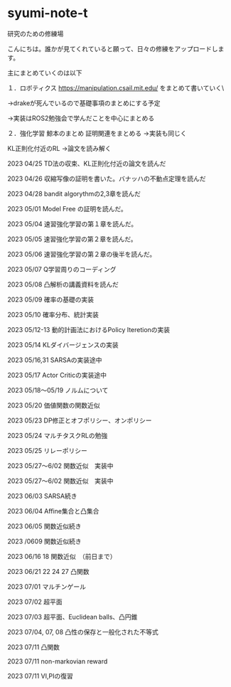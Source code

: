 # syumi-note-t
研究のための修練場

こんにちは。誰かが見てくれていると願って、日々の修練をアップロードします。

主にまとめていくのは以下

１．ロボティクス
https://manipulation.csail.mit.edu/
をまとめて書いていく\

->drakeが死んでいるので基礎事項のまとめにする予定

->実装はROS2勉強会で学んだことを中心にまとめる

２．強化学習
鯨本のまとめ
証明関連をまとめる
->実装も同じく

KL正則化付近のRL
->論文を読み解く

2023 04/25 TD法の収束、KL正則化付近の論文を読んだ

2023 04/26 収縮写像の証明を書いた。バナッハの不動点定理を読んだ

2023 04/28 bandit algorythmの2,3章を読んだ

2023 05/01 Model Free の証明を読んだ。

2023 05/04 速習強化学習の第１章を読んだ。

2023 05/05 速習強化学習の第２章を読んだ。

2023 05/06 速習強化学習の第２章の後半を読んだ。

2023 05/07 Q学習周りのコーディング

2023 05/08 凸解析の講義資料を読んだ

2023 05/09 確率の基礎の実装

2023 05/10 確率分布、統計実装

2023 05/12-13 動的計画法におけるPolicy Iteretionの実装 

2023 05/14 KLダイバージェンスの実装

2023 05/16,31 SARSAの実装途中

2023 05/17 Actor Criticの実装途中

2023 05/18～05/19 ノルムについて

2023 05/20 価値関数の関数近似

2023 05/23  DP修正とオフポリシー、オンポリシー

2023 05/24  マルチタスクRLの勉強

2023 05/25 リレーポリシー

2023 05/27～6/02 関数近似　実装中

2023 05/27～6/02 関数近似　実装中

2023 06/03 SARSA続き

2023 06/04 Affine集合と凸集合

2023 06/05 関数近似続き

2023 /0609 関数近似続き

2023 06/16 18 関数近似　（前日まで）

2023 06/21 22 24 27 凸関数

2023 07/01 マルチンゲール

2023 07/02 超平面

2023 07/03 超平面、Euclidean balls、凸円錐

2023 07/04, 07, 08 凸性の保存と一般化された不等式

2023 07/11 凸関数

2023 07/11 non-markovian reward 

2023 07/11 VI,PIの復習
